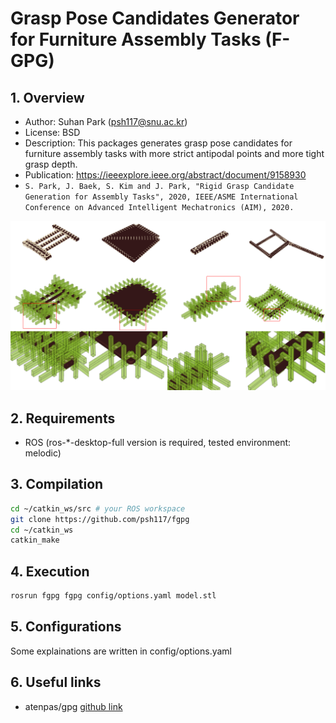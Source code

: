 
# Grasp Pose Candidates Generator for Furniture Assembly Tasks (F-GPG)
 

  

## 1. Overview
   - Author: Suhan Park (psh117@snu.ac.kr)
   - License: BSD
   - Description: This packages generates grasp pose candidates for furniture assembly tasks with more strict antipodal points and more tight grasp depth.
   - Publication: https://ieeexplore.ieee.org/abstract/document/9158930 
   - `S. Park, J. Baek, S. Kim and J. Park, "Rigid Grasp Candidate Generation for Assembly Tasks", 2020, IEEE/ASME International Conference on Advanced Intelligent Mechatronics (AIM), 2020.`


<img src="image/fgpg_results.png" alt="" style="width: 600px;"/>

## 2. Requirements
   - ROS (ros-*-desktop-full version is required, tested environment: melodic)

## 3. Compilation

```sh
cd ~/catkin_ws/src # your ROS workspace
git clone https://github.com/psh117/fgpg
cd ~/catkin_ws
catkin_make
```

## 4. Execution


```sh
rosrun fgpg fgpg config/options.yaml model.stl
```

## 5. Configurations
Some explainations are written in config/options.yaml

## 6. Useful links
   - atenpas/gpg [github link](https://github.com/atenpas/gpg)
   
   
